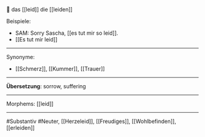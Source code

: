 🔵 das [[leid]]
die [[leiden]]

Beispiele:
- SAM: Sorry Sascha, [[es tut mir so leid]]. 
- [[Es tut mir leid]]

---
Synonyme:
- [[Schmerz]], [[Kummer]], [[Trauer]]

---
**Übersetzung**: sorrow, suffering

---

Morphems:
[[leid]]

---
#Substantiv #Neuter, [[Herzeleid]], [[Freudiges]], [[Wohlbefinden]], [[erleiden]]